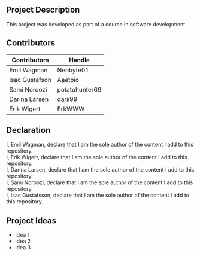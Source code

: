 ## Project Description
This project was developed as part of a course in software development.

## Contributors
| Contributors   | Handle           |
| -------------- | ---------------- |
| Emil Wagman    | Neobyte01        |
| Isac Gustafson | Aaetpio           |
| Sami Noroozi   | potatohunter69   |
| Darina Larsen  | darii99          |
| Erik Wigert    | ErkWWW           |


## Declaration
I, Emil Wagman, declare that I am the sole author of the content I add to this repository. <br>
I, Erik Wigert, declare that I am the sole author of the content I add to this repository. <br>
I, Darina Larsen, declare that I am the sole author of the content I add to this repository. <br>
I, Sami Noroozi, declare that I am the sole author of the content I add to this repository. <br>
I, Isac Gustafsson, declare that I am the sole author of the content I add to this repository. <br>


## Project Ideas
* Idea 1
* Idea 2
* Idea 3

